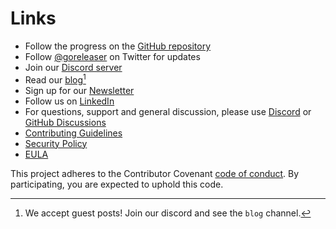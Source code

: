 # Links

- Follow the progress on the [GitHub repository](https://github.com/goreleaser/goreleaser)
- Follow [@goreleaser](/twitter) on Twitter for updates
- Join our [Discord server](/discord)
- Read our [blog](https://blog.goreleaser.com)[^blog]
- Sign up for our [Newsletter](https://www.getrevue.co/profile/goreleaser)
- Follow us on [LinkedIn](/linkedin)
- For questions, support and general discussion, please use
[Discord](/discord) or
[GitHub Discussions](https://github.com/goreleaser/goreleaser/discussions)
- [Contributing Guidelines](/contributing)
- [Security Policy](/security)
- [EULA](/eula)

This project adheres to the Contributor Covenant
[code of conduct](https://github.com/goreleaser/.github/blob/main/CODE_OF_CONDUCT.md).
By participating, you are expected to uphold this code.

[^blog]: We accept guest posts! Join our discord and see the `blog` channel.
